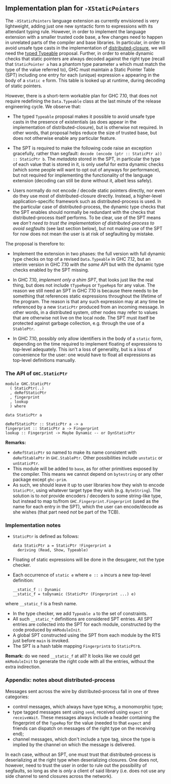 ## Implementation plan for `-XStaticPointers`



The `-XStaticPointers` language extension as currently envisioned is very lightweight, adding just one new syntactic form to expressions with its attendant typing rule. However, in order to implement the language extension with a smaller trusted code base, a few changes need to happen in unrelated parts of the compiler and base libraries. In particular, in order to avoid unsafe type casts in the implementation of [distributed-closure](distributed-closures), we will need the [typed Typeable](typeable) proposal. Further, in order to enable dynamic checks that static pointers are always decoded against the right type (recall that `StaticPointer a` has a phantom type parameter `a` which must match the type of the value referred to), GHC must maintain a Static Pointer Table (SPT) including one entry for each (unique) expression `e` appearing in the body of a `static e` form. This table is looked up at runtime, during decoding of static pointers.



However, there is a short-term workable plan for GHC 7.10, that does not require redefining the `Data.Typeable` class at the last minute of the release engineering cycle. We observe that:


- The typed `Typeable` proposal makes it possible to avoid unsafe type casts in the presence of existentials (as does appear in the implementation of distributed-closure), but is otherwise not required. In other words, that proposal helps reduce the size of trusted base, but does not otherwise enable any particular feature.

- The SPT is required to make the following code raise an exception gracefully, rather than segfault: `decode (encode (ptr :: StaticPtr a)) :: StaticPtr b`. The *metadata* stored in the SPT, in particular the type of each value that is stored in it, is only useful for extra dynamic checks (which some people will want to opt out of anyways for performance), but not required for implementing the functionality of the language extension (decoding can still be done without it, albeit less safely).

- Users normally do not encode / decode static pointers directly, nor even do they use most of distributed-closure directly. Instead, a higher-level application-specific framework such as distributed-process is used. In the particular case of distributed-process, the dynamic type checks that the SPT enables should normally be redundant with the checks that distributed-process itself performs. To be clear, use of the SPT means we *don't need to trust the implementation of distributed-process to avoid segfaults* (see last section below), but not making use of the SPT for now does not mean the user is at risk of segfaulting by mistake.


The proposal is therefore to:


- Implement the extension in two phases: the full version with full dynamic type checks on top of a revised `Data.Typeable` in GHC 7.12, but an interim version in GHC 7.10 *with the same API* but with the dynamic type checks enabled by the SPT missing.

- In GHC 7.10, *implement only a shim SPT*, that looks just like the real thing, but does not include `tTypeRep`s or `TypeRep`s for any value. The reason we still need an SPT in GHC 7.10 is because there needs to be something that references static expressions throughout the lifetime of the program. The reason is that any such expression may at any time be referenced by a new `StaticPtr` produced from an incoming message. In other words, in a distributed system, other nodes may refer to values that are otherwise not live on the local node. The SPT must itself be protected against garbage collection, e.g. through the use of a `StablePtr`.

- In GHC 7.10, possibly only allow identifiers in the body of a `static` form, depending on the time required to implement floating of expressions to top-level adequately. This isn't a loss of generality, but is a loss of convenience for the user: one would have to float all expressions as top-level definitions manually.

### The API of `GHC.StaticPtr`


```wiki
module GHC.StaticPtr
  ( StaticPtr(..)
  , deRefStaticPtr
  , fingerprint
  , lookup
  ) where

data StaticPtr a

deRefStaticPtr :: StaticPtr a -> a
fingerprint :: StaticPtr a -> Fingerprint
lookup :: Fingerprint -> Maybe Dynamic -- or DynStaticPtr
```


**Remarks:**


- `deRefStaticPtr` so named to make its name consistent with `deRefStablePtr` in `GHC.StablePtr`. Other possibilities include `unstatic` or `unStaticPtr`.
- This module will be added to `base`, as for other primitives exposed by the compiler. This means we cannot depend on `bytestring` or any other package except `ghc-prim`.
- As such, we should leave it up to user libraries how they wish to encode `StaticPtr`, using whatever target type they wish (e.g. `ByteString`). The solution is to *not* provide encoders / decoders to some string-like type, but instead to map to/from `GHC.Fingerprint.Fingerprint` (used as the name for each entry in the SPT), which the user can encode/decode as she wishes (that part need *not* be part of the TCB).

### Implementation notes


- `StaticPtr` is defined as follows:

  ```wiki
  data StaticPtr a = StaticPtr !Fingerprint a
    deriving (Read, Show, Typeable)
  ```
- Floating of static expressions will be done in the desugarer, not the type checker.
- Each occurrence of `static e` where `e :: a` incurs a new top-level definition:

  ```wiki
  __static_f :: Dynamic
  __static_f = toDynamic (StaticPtr (Fingerprint ...) e)
  ```


where `__static_f` is a fresh name.


- In the type checker, we add `Typeable a` to the set of constraints.
- All such `__static_*` definitions are considered SPT entries. All SPT entries are collected into the SPT for each module, constructed by the code produced by `mkModuleInit`.
- A global SPT constructed using the SPT from each module by the RTS just before `main` is invoked.
- The SPT is a hash table mapping `Fingerprint`s to `StaticPtr`s.


**Remark:** do we need `__static_f` at all? It looks like we could get `mkModuleInit` to generate the right code with all the entries, without the extra indirection.


### Appendix: notes about distributed-process



Messages sent across the wire by distributed-process fall in one of three categories:


- control messages, which always have type `NCMsg`, a monomorphic type;
- type tagged messages sent using `send`, received using `expect` or `receiveWait`. These messages always include a header containing the fingerprint of the `TypeRep` for the value (needed to that `expect` and friends can dispatch on messages of the right type on the receiving end);
- channel messages, which don't include a type tag, since the type is implied by the channel on which the message is delivered.


In each case, without an SPT, one must trust that distributed-process is deserializing at the right type when deserializing closures. One does not, however, need to trust the user in order to rule out the possibility of segfaults, so long as she is *only* a client of said library (i.e. does not use any side channel to send closures across the network).


